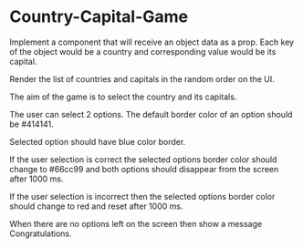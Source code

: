 # Country-Capital-Game

Implement a component <Game /> that will receive an object data as a prop. Each key of the object would be a country and corresponding value would be its capital.

Render the list of countries and capitals in the random order on the UI.

The aim of the game is to select the country and its capitals.

The user can select 2 options. The default border color of an option should be #414141.

Selected option should have blue color border.

If the user selection is correct the selected options border color should change to #66cc99 and both options should disappear from the screen after 1000 ms.

If the user selection is incorrect then the selected options border color should change to red and reset after 1000 ms.

When there are no options left on the screen then show a message Congratulations.
